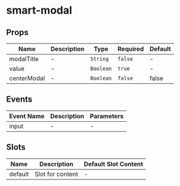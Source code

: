 # smart-modal

## Props

<!-- @vuese:smart-modal:props:start -->
|Name|Description|Type|Required|Default|
|---|---|---|---|---|
|modalTitle|-|`String`|`false`|-|
|value|-|`Boolean`|`true`|-|
|centerModal|-|`Boolean`|`false`|false|

<!-- @vuese:smart-modal:props:end -->


## Events

<!-- @vuese:smart-modal:events:start -->
|Event Name|Description|Parameters|
|---|---|---|
|input|-|-|

<!-- @vuese:smart-modal:events:end -->


## Slots

<!-- @vuese:smart-modal:slots:start -->
|Name|Description|Default Slot Content|
|---|---|---|
|default|Slot for content|-|

<!-- @vuese:smart-modal:slots:end -->


